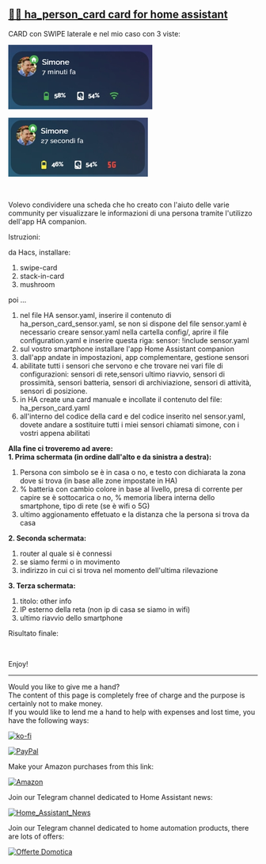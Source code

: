 <h2><span style="text-decoration: underline;"><strong>🧑🏻 ha_person_card card for home assistant</strong></span></h2>

CARD con SWIPE laterale e nel mio caso con 3 viste:

<p><img src="example/example1.jpg" alt="" /></p>

<p><img src="example/example2.jpg" alt="" /></p>

<p><img src="example/example3.jpg" alt="" /></p>

<p>Volevo condividere una scheda che ho creato con l'aiuto delle varie community per visualizzare le informazioni di una persona tramite l'utilizzo dell'app HA companion.</p>

<p dir="auto">Istruzioni:</p>

da Hacs, installare:
1. swipe-card
2. stack-in-card
3. mushroom

poi ...
1. nel file HA sensor.yaml, inserire il contenuto di ha_person_card_sensor.yaml, se non si dispone del file sensor.yaml è necessario creare sensor.yaml nella cartella config/, aprire il file configuration.yaml e inserire questa riga: sensor: !include sensor.yaml
2. sul vostro smartphone installare l'app Home Assistant companion
3. dall'app andate in impostazioni, app complementare, gestione sensori
4. abilitate tutti i sensori che servono e che trovare nei vari file di configurazioni: sensori di rete,sensori ultimo riavvio, sensori di prossimità, sensori batteria, sensori di archiviazione, sensori di attività, sensori di posizione.
5. in HA create una card manuale e incollate il contenuto del file: ha_person_card.yaml
6. all'interno del codice della card e del codice inserito nel sensor.yaml, dovete andare a sostituire tutti i miei sensori chiamati simone, con i vostri appena abilitati

<strong>Alla fine ci troveremo ad avere:</strong><br />
<strong>1. Prima schermata (in ordine dall'alto e da sinistra a destra):</strong>
1. Persona con simbolo se è in casa o no, e testo con dichiarata la zona dove si trova (in base alle zone impostate in HA)
2. % batteria con cambio colore in base al livello, presa di corrente per capire se è sottocarica o no, % memoria libera interna dello smartphone, tipo di rete (se è wifi o 5G)
3. ultimo aggionamento effetuato e la distanza che la persona si trova da casa

<strong>2. Seconda schermata:</strong>
1. router al quale si è connessi
2. se siamo fermi o in movimento
3. indirizzo in cui ci si trova nel momento dell'ultima rilevazione

<strong>3. Terza schermata:</strong>
1. titolo: other info
2. IP esterno della reta (non ip di casa se siamo in wifi)
3. ultimo riavvio dello smartphone

Risultato finale:

<p><img src="example/example4.gif" alt="" /></p>

<p>Enjoy!</p>

----------------------------------------
<p>Would you like to give me a hand?<br />The content of this page is completely free of charge and the purpose is certainly not to make money.<br />If you would like to lend me a hand to help with expenses and lost time, you have the following ways:</p>

[![ko-fi](https://ko-fi.com/img/githubbutton_sm.svg)](https://ko-fi.com/C0C713VTGJ)

[![PayPal](https://github.com/Simonz82/desktop-tutorial/blob/main/paypal.svg)](https://www.paypal.com/paypalme/simongmail)

Make your Amazon purchases from this link:

[![Amazon](https://github.com/Simonz82/desktop-tutorial/blob/main/Amazon_logo.jpg)](https://amzn.to/3XWWTgz)

Join our Telegram channel dedicated to Home Assistant news:

[![Home_Assistant_News](https://github.com/Simonz82/desktop-tutorial/blob/main/home_assistant_news.jpg)](https://t.me/Home_Assistant_News)

Join our Telegram channel dedicated to home automation products, there are lots of offers:

[![Offerte Domotica](https://github.com/Simonz82/desktop-tutorial/blob/main/offerte_domotica.jpg)](https://t.me/offerte_domotica_ita)

